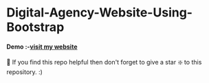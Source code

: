 # Digital-Agency-Website-Using-Bootstrap

#### Demo :-[visit my website](https://towhid020.github.io/Digital-Agency-Website-Using-HTML-CSS-BootStrap/ "click to open")

🙏 If you find this repo helpful then don't forget to give a star ❇️ to this repository. :)
